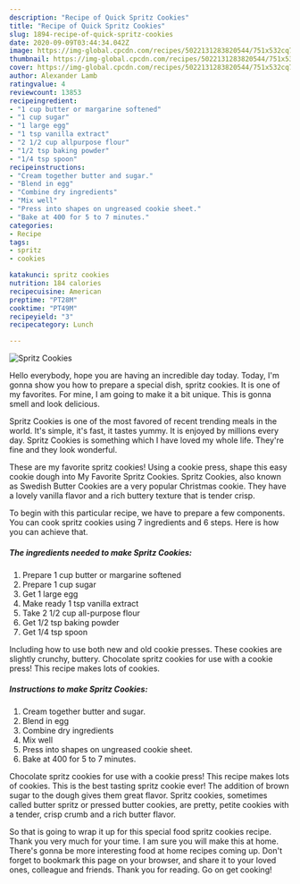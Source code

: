 ```yaml
---
description: "Recipe of Quick Spritz Cookies"
title: "Recipe of Quick Spritz Cookies"
slug: 1894-recipe-of-quick-spritz-cookies
date: 2020-09-09T03:44:34.042Z
image: https://img-global.cpcdn.com/recipes/5022131283820544/751x532cq70/spritz-cookies-recipe-main-photo.jpg
thumbnail: https://img-global.cpcdn.com/recipes/5022131283820544/751x532cq70/spritz-cookies-recipe-main-photo.jpg
cover: https://img-global.cpcdn.com/recipes/5022131283820544/751x532cq70/spritz-cookies-recipe-main-photo.jpg
author: Alexander Lamb
ratingvalue: 4
reviewcount: 13853
recipeingredient:
- "1 cup butter or margarine softened"
- "1 cup sugar"
- "1 large egg"
- "1 tsp vanilla extract"
- "2 1/2 cup allpurpose flour"
- "1/2 tsp baking powder"
- "1/4 tsp spoon"
recipeinstructions:
- "Cream together butter and sugar."
- "Blend in egg"
- "Combine dry ingredients"
- "Mix well"
- "Press into shapes on ungreased cookie sheet."
- "Bake at 400 for 5 to 7 minutes."
categories:
- Recipe
tags:
- spritz
- cookies

katakunci: spritz cookies 
nutrition: 184 calories
recipecuisine: American
preptime: "PT28M"
cooktime: "PT49M"
recipeyield: "3"
recipecategory: Lunch

---
```



![Spritz Cookies](https://img-global.cpcdn.com/recipes/5022131283820544/751x532cq70/spritz-cookies-recipe-main-photo.jpg)

Hello everybody, hope you are having an incredible day today. Today, I'm gonna show you how to prepare a special dish, spritz cookies. It is one of my favorites. For mine, I am going to make it a bit unique. This is gonna smell and look delicious.

Spritz Cookies is one of the most favored of recent trending meals in the world. It's simple, it's fast, it tastes yummy. It is enjoyed by millions every day. Spritz Cookies is something which I have loved my whole life. They're fine and they look wonderful.

These are my favorite spritz cookies! Using a cookie press, shape this easy cookie dough into My Favorite Spritz Cookies. Spritz Cookies, also known as Swedish Butter Cookies are a very popular Christmas cookie. They have a lovely vanilla flavor and a rich buttery texture that is tender crisp.


To begin with this particular recipe, we have to prepare a few components. You can cook spritz cookies using 7 ingredients and 6 steps. Here is how you can achieve that.

<!--inarticleads1-->

##### The ingredients needed to make Spritz Cookies:

1. Prepare 1 cup butter or margarine softened
1. Prepare 1 cup sugar
1. Get 1 large egg
1. Make ready 1 tsp vanilla extract
1. Take 2 1/2 cup all-purpose flour
1. Get 1/2 tsp baking powder
1. Get 1/4 tsp spoon


Including how to use both new and old cookie presses. These cookies are slightly crunchy, buttery. Chocolate spritz cookies for use with a cookie press! This recipe makes lots of cookies. 

<!--inarticleads2-->

##### Instructions to make Spritz Cookies:

1. Cream together butter and sugar.
1. Blend in egg
1. Combine dry ingredients
1. Mix well
1. Press into shapes on ungreased cookie sheet.
1. Bake at 400 for 5 to 7 minutes.


Chocolate spritz cookies for use with a cookie press! This recipe makes lots of cookies. This is the best tasting spritz cookie ever! The addition of brown sugar to the dough gives them great flavor. Spritz cookies, sometimes called butter spritz or pressed butter cookies, are pretty, petite cookies with a tender, crisp crumb and a rich butter flavor. 

So that is going to wrap it up for this special food spritz cookies recipe. Thank you very much for your time. I am sure you will make this at home. There's gonna be more interesting food at home recipes coming up. Don't forget to bookmark this page on your browser, and share it to your loved ones, colleague and friends. Thank you for reading. Go on get cooking!
